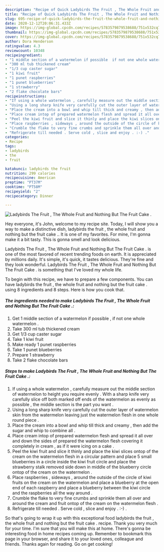```yaml
---
description: "Recipe of Quick Ladybirds The Fruit , The Whole Fruit and Nothing But The Fruit Cake ."
title: "Recipe of Quick Ladybirds The Fruit , The Whole Fruit and Nothing But The Fruit Cake ."
slug: 695-recipe-of-quick-ladybirds-the-fruit-the-whole-fruit-and-nothing-but-the-fruit-cake
date: 2020-12-12T20:06:31.433Z
image: https://img-global.cpcdn.com/recipes/5783579879538688/751x532cq70/ladybirds-the-fruit-the-whole-fruit-and-nothing-but-the-fruit-cake-recipe-main-photo.jpg
thumbnail: https://img-global.cpcdn.com/recipes/5783579879538688/751x532cq70/ladybirds-the-fruit-the-whole-fruit-and-nothing-but-the-fruit-cake-recipe-main-photo.jpg
cover: https://img-global.cpcdn.com/recipes/5783579879538688/751x532cq70/ladybirds-the-fruit-the-whole-fruit-and-nothing-but-the-fruit-cake-recipe-main-photo.jpg
author: Dora Henderson
ratingvalue: 4.3
reviewcount: 10348
recipeingredient:
- "1 middle section of a watermelon if possible  if not one whole watermelon "
- "300 ml tub thickened cream"
- "1/3 cup caster sugar"
- "1 kiwi fruit"
- "1 punet raspberries"
- "1 punet blueberries"
- "1 strawberry"
- "2 flake chocolate bars"
recipeinstructions:
- "If using a whole watermelon , carefully measure out the middle section of watermelon to height you require evenly . With a sharp knife very carefully slice off both marked off ends of the watermelon as evenly as possible , the middle section is the part you want ."
- "Using a long sharp knife very carefully cut the outer layer of watermelon skin from the watermelon leaving just the watermelon flesh in one whole round piece ."
- "Place the cream into a bowl and whip till thick and creamy , then add the sugar and whip to combine all ."
- "Place cream intop of prepared watermelon flesh and spread it all over and down the sides of prepared the watermelon flesh covering it completely in cream , as if it were icing on a cake ."
- "Peel the kiwi fruit and slice it thinly and place the kiwi slices ontop of the cream on the watermelon flesh in a circular pattern and place 5 small blueberries in a circle inside the kiwi fruit circle and place the strawberry stalk removed side down in middle of the blueberry circle ontop of the cream on the watermelon ."
- "Place raspberries , sideways , around the outside of the circle of kiwi fruits on the cream on the watermelon and place a blueberry at the open end of each raspberry and place a blueberry between the kiwi circle and the raspberries all the way around ."
- "Crumble the flake to very fine crumbs and sprinkle them all over and around the cream and fruit ontop of the cream on the watermelon flesh ."
- "Refrigerate till needed . Serve cold , slice and enjoy . :-) ."
categories:
- Recipe
tags:
- ladybirds
- the
- fruit

katakunci: ladybirds the fruit 
nutrition: 299 calories
recipecuisine: American
preptime: "PT37M"
cooktime: "PT58M"
recipeyield: "2"
recipecategory: Dinner

---
```



![Ladybirds The Fruit , The Whole Fruit and Nothing But The Fruit Cake .](https://img-global.cpcdn.com/recipes/5783579879538688/751x532cq70/ladybirds-the-fruit-the-whole-fruit-and-nothing-but-the-fruit-cake-recipe-main-photo.jpg)

Hey everyone, it's John, welcome to my recipe site. Today, I will show you a way to make a distinctive dish, ladybirds the fruit , the whole fruit and nothing but the fruit cake .. It is one of my favorites. For mine, I'm gonna make it a bit tasty. This is gonna smell and look delicious.



Ladybirds The Fruit , The Whole Fruit and Nothing But The Fruit Cake . is one of the most favored of recent trending foods on earth. It is appreciated by millions daily. It's simple, it's quick, it tastes delicious. They're fine and they look wonderful. Ladybirds The Fruit , The Whole Fruit and Nothing But The Fruit Cake . is something that I've loved my whole life.


To begin with this recipe, we have to prepare a few components. You can have ladybirds the fruit , the whole fruit and nothing but the fruit cake . using 8 ingredients and 8 steps. Here is how you cook that.

<!--inarticleads1-->

##### The ingredients needed to make Ladybirds The Fruit , The Whole Fruit and Nothing But The Fruit Cake .:

1. Get 1 middle section of a watermelon if possible , if not one whole watermelon .
1. Take 300 ml tub thickened cream
1. Get 1/3 cup caster sugar
1. Take 1 kiwi fruit
1. Make ready 1 punet raspberries
1. Take 1 punet blueberries
1. Prepare 1 strawberry
1. Take 2 flake chocolate bars




<!--inarticleads2-->

##### Steps to make Ladybirds The Fruit , The Whole Fruit and Nothing But The Fruit Cake .:

1. If using a whole watermelon , carefully measure out the middle section of watermelon to height you require evenly . With a sharp knife very carefully slice off both marked off ends of the watermelon as evenly as possible , the middle section is the part you want .
1. Using a long sharp knife very carefully cut the outer layer of watermelon skin from the watermelon leaving just the watermelon flesh in one whole round piece .
1. Place the cream into a bowl and whip till thick and creamy , then add the sugar and whip to combine all .
1. Place cream intop of prepared watermelon flesh and spread it all over and down the sides of prepared the watermelon flesh covering it completely in cream , as if it were icing on a cake .
1. Peel the kiwi fruit and slice it thinly and place the kiwi slices ontop of the cream on the watermelon flesh in a circular pattern and place 5 small blueberries in a circle inside the kiwi fruit circle and place the strawberry stalk removed side down in middle of the blueberry circle ontop of the cream on the watermelon .
1. Place raspberries , sideways , around the outside of the circle of kiwi fruits on the cream on the watermelon and place a blueberry at the open end of each raspberry and place a blueberry between the kiwi circle and the raspberries all the way around .
1. Crumble the flake to very fine crumbs and sprinkle them all over and around the cream and fruit ontop of the cream on the watermelon flesh .
1. Refrigerate till needed . Serve cold , slice and enjoy . :-) .




So that's going to wrap it up with this exceptional food ladybirds the fruit , the whole fruit and nothing but the fruit cake . recipe. Thank you very much for your time. I'm sure that you will make this at home. There's gonna be interesting food in home recipes coming up. Remember to bookmark this page in your browser, and share it to your loved ones, colleague and friends. Thanks again for reading. Go on get cooking!
